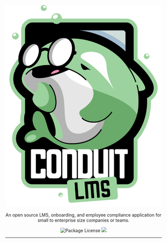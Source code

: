 <p align="center">

  ![Conduit Logo](assets/imgs/conduit.png)

</p>

  <p align="center">An open source LMS, onboarding, and employee compliance application for small to enterprise size companies or teams.</p>
    <div align="center">
    <a target="_blank"><img src="https://img.shields.io/badge/license-MIT-green" alt="Package License" /></a>
    <a href="https://ko-fi.com/waunbroderick" target="_blank"><img src="https://img.shields.io/badge/Donate-kofi-ff3f59.svg"/></a>
</div>

---



